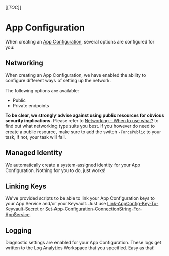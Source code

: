 [[_TOC_]]

# App Configuration

When creating an [App Configuration](/Azure/Azure-CLI-Snippets/App-Configuration/Create-App-Configuration), several options are configured for you:

## Networking

When creating an App Configuration, we have enabled the ability to configure different ways of setting up the network.

The following options are available:

- Public
- Private endpoints

**To be clear, we strongly advise against using public resources for obvious security implications.** Please refer to [Networking - When to use what?](/Azure/Documentation/Networking#when-to-use-what?) to find out what networking type suits you best. If you however do need to create a public resource, make sure to add the switch `-ForcePublic` to your task, if not, your task will fail.

## Managed Identity

We automatically create a system-assigned identity for your App Configuration. Nothing for you to do, just works!

## Linking Keys

We've provided scripts to be able to link your App Configuration keys to your App Service and/or your Keyvault. Just use [Link-AppConfig-Key-To-Keyvault-Secret](/Azure/Azure-CLI-Snippets/App-Configuration/Link-AppConfig-Key-To-Keyvault-Secret) or [Set-App-Configuration-ConnectionString-For-AppService](/Azure/Azure-CLI-Snippets/App-Configuration/Set-App-Configuration-ConnectionString-For-AppService).

## Logging

Diagnostic settings are enabled for your App Configuration. These logs get written to the Log Analytics Workspace that you specified. Easy as that!
